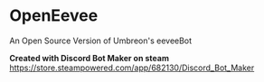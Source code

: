 # OpenEevee
An Open Source Version of Umbreon's eeveeBot

**Created with Discord Bot Maker on steam**
https://store.steampowered.com/app/682130/Discord_Bot_Maker

